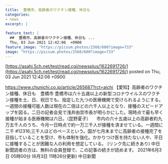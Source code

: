 ```yaml
---
title:  豊橋市、高齢者のワクチン接種、休日も  
categories:
- news
excerpt: |
  
feature_text: |
  ##  豊橋市、高齢者のワクチン接種、休日も ...
  Thu, 03 Jun 2021 12:42:06  +0900
feature_image: "https://picsum.photos/2560/600?image=733"
image: "https://picsum.photos/2560/600?image=733"
---
```


[https://asahi.5ch.net/test/read.cgi/newsplus/1622691726/](https://asahi.5ch.net/test/read.cgi/newsplus/1622691726/)
posted on Thu, 03 Jun 2021 12:42:06  +0900

<!--more-->

https://www.chunichi.co.jp/article/265687?rct=aichi 【愛知】高齢者のワクチン接種、休日も　豊橋市 豊橋市は六十五歳以上の新型コロナウイルスのワクチン接種を土、日、祝日でも、指定した九つの医療機関で受けられるようにする。一週間の接種可能人数は現在の二倍ほどの六千人以上となり、接種のスピードアップを図る。二日の記者会見で浅井由崇市長が明らかにした。現時点で最も早く接種が始まる医療機関は六日。（昆野夏子） 　市内の六十五歳以上の高齢者約九万五千人のうち、今月一日時点で約一万三千人が接種を済ませている。一週間に二千 #12316;三千人ほどのペースという。国が七月末までに高齢者の接種完了を目指していることを受け、市も体制を強化。かかりつけ医を持たない人や、平日に接種することが困難な人の利用を想定している。 (リンク先に続きあり) 中日新聞読者の方は、無料の会員登録で、この記事の続きが読めます。 2021年6月3日 05時00分 (6月3日 11時26分更新) 中日新聞
